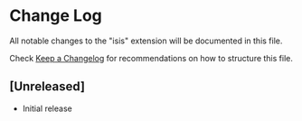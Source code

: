 # Change Log
All notable changes to the "isis" extension will be documented in this file.

Check [Keep a Changelog](http://keepachangelog.com/) for recommendations on how to structure this file.

## [Unreleased]
- Initial release